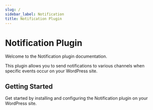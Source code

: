 ```yaml
---
slug: /
sidebar_label: Notification
title: Notification Plugin
---
```


# Notification Plugin

Welcome to the Notification plugin documentation.

This plugin allows you to send notifications to various channels when specific events occur on your WordPress site.

## Getting Started

Get started by installing and configuring the Notification plugin on your WordPress site.